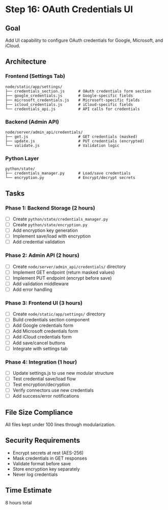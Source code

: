 # Step 16: OAuth Credentials UI

## Goal
Add UI capability to configure OAuth credentials for Google, Microsoft, and iCloud.

## Architecture

### Frontend (Settings Tab)
```
node/static/app/settings/
├── credentials_section.js      # OAuth credentials form section
├── google_credentials.js       # Google-specific fields
├── microsoft_credentials.js    # Microsoft-specific fields
├── icloud_credentials.js       # iCloud-specific fields
└── credentials_api.js          # API calls for credentials
```

### Backend (Admin API)
```
node/server/admin_api/credentials/
├── get.js                      # GET credentials (masked)
├── update.js                   # PUT credentials (encrypted)
└── validate.js                 # Validation logic
```

### Python Layer
```
python/state/
├── credentials_manager.py      # Load/save credentials
└── encryption.py               # Encrypt/decrypt secrets
```

## Tasks

### Phase 1: Backend Storage (2 hours)
- [ ] Create `python/state/credentials_manager.py`
- [ ] Create `python/state/encryption.py`
- [ ] Add encryption key generation
- [ ] Implement save/load with encryption
- [ ] Add credential validation

### Phase 2: Admin API (2 hours)
- [ ] Create `node/server/admin_api/credentials/` directory
- [ ] Implement GET endpoint (return masked values)
- [ ] Implement PUT endpoint (encrypt before save)
- [ ] Add validation middleware
- [ ] Add error handling

### Phase 3: Frontend UI (3 hours)
- [ ] Create `node/static/app/settings/` directory
- [ ] Build credentials section component
- [ ] Add Google credentials form
- [ ] Add Microsoft credentials form
- [ ] Add iCloud credentials form
- [ ] Add save/cancel buttons
- [ ] Integrate with settings tab

### Phase 4: Integration (1 hour)
- [ ] Update settings.js to use new modular structure
- [ ] Test credential save/load flow
- [ ] Test encryption/decryption
- [ ] Verify connectors use new credentials
- [ ] Add success/error notifications

## File Size Compliance
All files kept under 100 lines through modularization.

## Security Requirements
- Encrypt secrets at rest (AES-256)
- Mask credentials in GET responses
- Validate format before save
- Store encryption key separately
- Never log credentials

## Time Estimate
8 hours total
